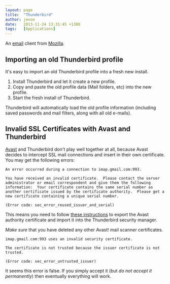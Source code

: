 ```yaml
---
layout: page
title:  "Thunderbird"
author: jevon
date:   2013-11-24 13:31:45 +1300
tags:   [Applications]
---
```


An [email](email.md) client from [Mozilla](mozilla.md).

## Importing an old Thunderbird profile
It's easy to import an old Thunderbird profile into a fresh new install.

1. Install Thunderbird and let it create a new profile.
1. Copy and paste the old profile data (Mail folders, etc) into the new profile.
1. Start the fresh install of Thunderbird.

Thunderbird will automatically load the old profile information (including saved passwords and mail filters, along with all old e-mails).

## Invalid SSL Certificates with Avast and Thunderbird
[Avast](avast.md) and Thunderbird don't play well together at all, because Avast decides to intercept SSL mail connections and insert in their own certificate. You may get the following errors:

```
An error occurred during a connection to imap.gmail.com:993. 

You have received an invalid certificate.  Please contact the server administrator or email correspondent and give them the following information:  Your certificate contains the same serial number as another certificate issued by the certificate authority.  Please get a new certificate containing a unique serial number.

(Error code: sec_error_reused_issuer_and_serial)
```

This means you need to follow <a href="http://www.avast.com/faq.php?article=AVKB91">these instructions</a> to export the Avast authority certificate and import it into the Thunderbird security manager.

*Make sure* that you have deleted any other Avast! mail scanner certificates.

```
imap.gmail.com:993 uses an invalid security certificate.

The certificate is not trusted because the issuer certificate is not trusted.

(Error code: sec_error_untrusted_issuer)
```

It seems this error is false. If you simply accept it (but _do not accept it permanently_) then eventually everything will work.
